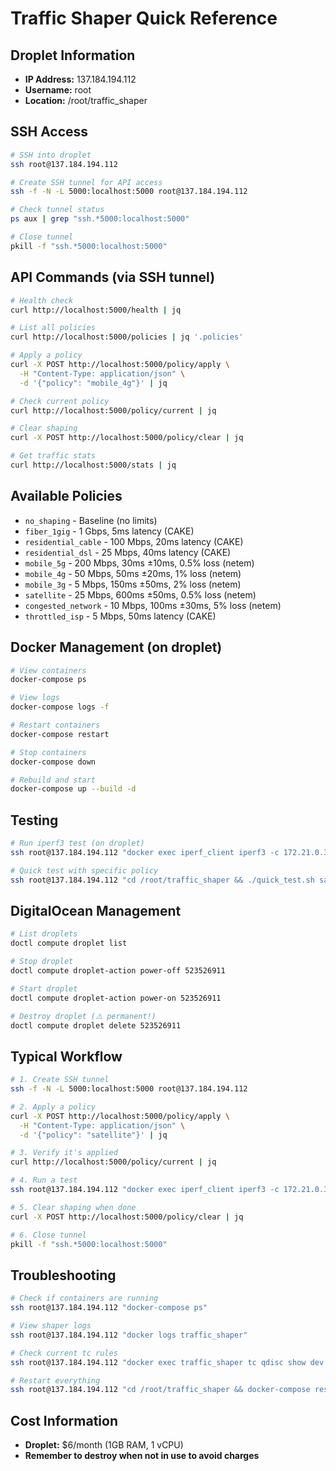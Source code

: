 # Traffic Shaper Quick Reference

## Droplet Information
- **IP Address:** 137.184.194.112
- **Username:** root
- **Location:** /root/traffic_shaper

## SSH Access

```bash
# SSH into droplet
ssh root@137.184.194.112

# Create SSH tunnel for API access
ssh -f -N -L 5000:localhost:5000 root@137.184.194.112

# Check tunnel status
ps aux | grep "ssh.*5000:localhost:5000"

# Close tunnel
pkill -f "ssh.*5000:localhost:5000"
```

## API Commands (via SSH tunnel)

```bash
# Health check
curl http://localhost:5000/health | jq

# List all policies
curl http://localhost:5000/policies | jq '.policies'

# Apply a policy
curl -X POST http://localhost:5000/policy/apply \
  -H "Content-Type: application/json" \
  -d '{"policy": "mobile_4g"}' | jq

# Check current policy
curl http://localhost:5000/policy/current | jq

# Clear shaping
curl -X POST http://localhost:5000/policy/clear | jq

# Get traffic stats
curl http://localhost:5000/stats | jq
```

## Available Policies

- `no_shaping` - Baseline (no limits)
- `fiber_1gig` - 1 Gbps, 5ms latency (CAKE)
- `residential_cable` - 100 Mbps, 20ms latency (CAKE)
- `residential_dsl` - 25 Mbps, 40ms latency (CAKE)
- `mobile_5g` - 200 Mbps, 30ms ±10ms, 0.5% loss (netem)
- `mobile_4g` - 50 Mbps, 50ms ±20ms, 1% loss (netem)
- `mobile_3g` - 5 Mbps, 150ms ±50ms, 2% loss (netem)
- `satellite` - 25 Mbps, 600ms ±50ms, 0.5% loss (netem)
- `congested_network` - 10 Mbps, 100ms ±30ms, 5% loss (netem)
- `throttled_isp` - 5 Mbps, 50ms latency (CAKE)

## Docker Management (on droplet)

```bash
# View containers
docker-compose ps

# View logs
docker-compose logs -f

# Restart containers
docker-compose restart

# Stop containers
docker-compose down

# Rebuild and start
docker-compose up --build -d
```

## Testing

```bash
# Run iperf3 test (on droplet)
ssh root@137.184.194.112 "docker exec iperf_client iperf3 -c 172.21.0.3 -t 10"

# Quick test with specific policy
ssh root@137.184.194.112 "cd /root/traffic_shaper && ./quick_test.sh satellite"
```

## DigitalOcean Management

```bash
# List droplets
doctl compute droplet list

# Stop droplet
doctl compute droplet-action power-off 523526911

# Start droplet
doctl compute droplet-action power-on 523526911

# Destroy droplet (⚠️ permanent!)
doctl compute droplet delete 523526911
```

## Typical Workflow

```bash
# 1. Create SSH tunnel
ssh -f -N -L 5000:localhost:5000 root@137.184.194.112

# 2. Apply a policy
curl -X POST http://localhost:5000/policy/apply \
  -H "Content-Type: application/json" \
  -d '{"policy": "satellite"}' | jq

# 3. Verify it's applied
curl http://localhost:5000/policy/current | jq

# 4. Run a test
ssh root@137.184.194.112 "docker exec iperf_client iperf3 -c 172.21.0.3 -t 10"

# 5. Clear shaping when done
curl -X POST http://localhost:5000/policy/clear | jq

# 6. Close tunnel
pkill -f "ssh.*5000:localhost:5000"
```

## Troubleshooting

```bash
# Check if containers are running
ssh root@137.184.194.112 "docker-compose ps"

# View shaper logs
ssh root@137.184.194.112 "docker logs traffic_shaper"

# Check current tc rules
ssh root@137.184.194.112 "docker exec traffic_shaper tc qdisc show dev eth1"

# Restart everything
ssh root@137.184.194.112 "cd /root/traffic_shaper && docker-compose restart"
```

## Cost Information

- **Droplet:** $6/month (1GB RAM, 1 vCPU)
- **Remember to destroy when not in use to avoid charges**
